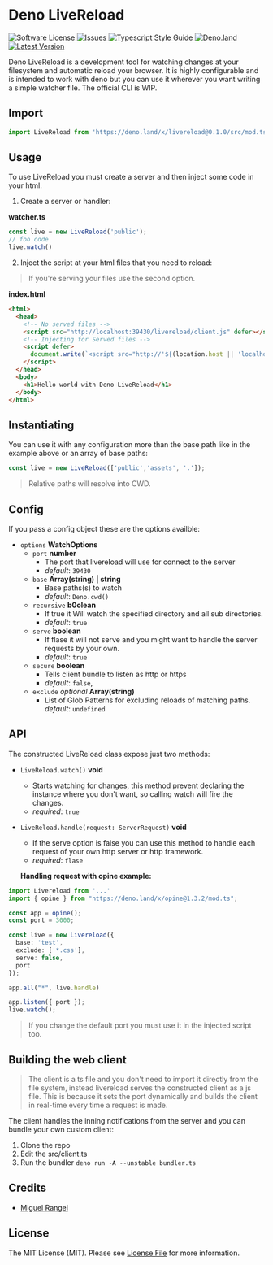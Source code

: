 # Deno LiveReload

<a href="LICENSE">
  <img src="https://img.shields.io/badge/license-MIT-brightgreen.svg" alt="Software License" />
</a>
<a href="https://github.com/denyncrawford/deno-livereload/issues">
  <img src="https://img.shields.io/github/issues/denyncrawford/deno-livereload.svg" alt="Issues" />
</a>
<a href="https://github.com/standard/ts-standard/">
  <img src="https://img.shields.io/badge/code%20style-standard-brightgreen.svg" alt="Typescript Style Guide" />
</a>
<a href="https://deno.land/x/livereload">
  <img src="https://img.shields.io/badge/deno-^1.8.1-informational.svg?style=flat-squar" alt="Deno.land" />
</a>
<a href="https://github.com/denyncrawford/deno-livereload/releases">
  <img src="https://img.shields.io/github/release/denyncrawford/deno-livereload.svg" alt="Latest Version" />
</a>


Deno LiveReload is a development tool for watching changes at your filesystem and automatic reload your browser. It is highly configurable and is intended to work with deno but you can use it wherever you want writing a simple watcher file. The official CLI is WIP.

## Import

```typescript
import LiveReload from 'https://deno.land/x/livereload@0.1.0/src/mod.ts'
```

## Usage

To use LiveReload you must create a server and then inject some code in your html.

1. Create a server or handler:
  
**watcher.ts**

```typescript
const live = new LiveReload('public');
// foo code
live.watch()
```

2. Inject the script at your html files that you need to reload:

> If you're serving your files use the second option.

 **index.html**

```html
<html>
  <head>
    <!-- No served files -->
    <script src="http://localhost:39430/livereload/client.js" defer></script>
    <!-- Injecting for Served files -->
    <script defer>
      document.write(`<script src="http://'${(location.host || 'localhost').split(':')[0]}:39430/livereload/client.js></script>`)
    </script>
  </head>
  <body>
    <h1>Hello world with Deno LiveReload</h1>
  </body>
</html>
```

## Instantiating

You can use it with any configuration more than the base path like in the example above or an array of base paths:

```typescript
const live = new LiveReload(['public','assets', '.']);
```

> Relative paths will resolve into CWD.

## Config

If you pass a config object these are the options availble:

- `options` **WatchOptions**
  - `port` **number**
    - The port that livereload will use for connect to the server
    - *default*: `39430`
  - `base` **Array(string) | string**
    - Base paths(s) to watch 
    - *default*: `Deno.cwd()`
  - `recursive` **b0olean**
    - If true it Will watch the specified directory and all sub directories.
    - *default*: `true`
  - `serve` **boolean**
    - If flase it will not serve and you might want to handle the server requests by your own.
    - *default*: `true`
  - `secure` **boolean**
    - Tells client bundle to listen as http or https
    - *default*: `false`,
  - `exclude` *optional* **Array(string)**
    - List of Glob Patterns for excluding reloads of matching paths.
    *default*: `undefined`


## API

The constructed LiveReload class expose just two methods:

- `LiveReload.watch()` **void**
  - Starts watching for changes, this method prevent declaring the instance where you don't want, so calling watch will fire the changes.
  - *required*: `true`
- `LiveReload.handle(request: ServerRequest)` **void**
  - If the serve option is false you can use this method to handle each request of your own http server or http framework.
  - *required*: `flase`

  **Handling request with opine example:**
```typescript
import Livereload from '...'
import { opine } from "https://deno.land/x/opine@1.3.2/mod.ts";

const app = opine();
const port = 3000;

const live = new Livereload({
  base: 'test',
  exclude: ['*.css'],
  serve: false,
  port
});

app.all("*", live.handle)

app.listen({ port });
live.watch();
```

> If you change the default port you must use it in the injected script too.

## Building the web client

> The client is a ts file and you don't need to import it directly from the file system, instead livereload serves the constructed client as a js file. This is because it sets the port dynamically and builds the client in real-time every time a request is made.

The client handles the inning notifications from the server and you can bundle your own custom client:

1. Clone the repo
2. Edit the src/client.ts
3. Run the bundler `deno run -A --unstable bundler.ts`


## Credits

- [Miguel Rangel](https://github.com/denyncrawford)

## License

The MIT License (MIT). Please see [License File](LICENSE) for more information.


